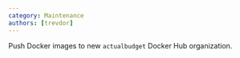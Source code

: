 ```yaml
---
category: Maintenance
authors: [trevdor]
---
```


Push Docker images to new `actualbudget` Docker Hub organization.
